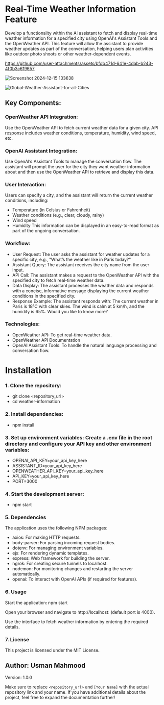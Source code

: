 # Real-Time Weather Information Feature

Develop a functionality within the AI assistant to fetch and display real-time weather information for a specified city using OpenAI's Assistant Tools and the OpenWeather API. This feature will allow the assistant to provide weather updates as part of the conversation, helping users plan activities like outdoor photo shoots or other weather-dependent events.

https://github.com/user-attachments/assets/bfdb471d-641e-4dab-b243-4f0b3c619657

![Screenshot 2024-12-15 133638](https://github.com/user-attachments/assets/e90c4e2d-8392-41e2-bcef-11527ed27d1f)

![Global-Weather-Assistant-for-all-Cities](https://github.com/user-attachments/assets/3ada92f2-434c-4422-89b7-f4d4336e1d47)



## Key Components:
### OpenWeather API Integration:
Use the OpenWeather API to fetch current weather data for a given city. API response includes weather conditions, temperature, humidity, wind speed, etc.

### OpenAI Assistant Integration:
Use OpenAI’s Assistant Tools to manage the conversation flow. The assistant will prompt the user for the city they want weather information about and then use the OpenWeather API to retrieve and display this data.

### User Interaction:
Users can specify a city, and the assistant will return the current weather conditions, including:
- Temperature (in Celsius or Fahrenheit)
- Weather conditions (e.g., clear, cloudy, rainy)
- Wind speed
- Humidity
This information can be displayed in an easy-to-read format as part of the ongoing conversation.

### Workflow:
- User Request: The user asks the assistant for weather updates for a specific city, e.g., "What’s the weather like in Paris today?"
- Assistant Query: The assistant receives the city name from the user input.
- API Call: The assistant makes a request to the OpenWeather API with the specified city to fetch real-time weather data.
- Data Display: The assistant processes the weather data and responds with a concise, informative message displaying the current weather conditions in the specified city.
- Response Example: The assistant responds with: The current weather in Paris is 18°C with clear skies. The wind is calm at 5 km/h, and the humidity is 65%. Would you like to know more?

### Technologies:
- OpenWeather API: To get real-time weather data.
- OpenWeather API Documentation
- OpenAI Assistant Tools: To handle the natural language processing and conversation flow.

# Installation

### 1. Clone the repository:
- git clone <repository_url>
- cd weather-information

### 2. Install dependencies:
- npm install

### 3. Set up environment variables: Create a .env file in the root directory and configure your API key and other environment variables:
- OPENAI_API_KEY=your_api_key_here
- ASSISTANT_ID=your_api_key_here
- OPENWEATHER_API_KEY=your_api_key_here
- API_KEY=your_api_key_here
- PORT=3000

### 4. Start the development server:
- npm start

### 5. Dependencies
The application uses the following NPM packages:
- axios: For making HTTP requests.
- body-parser: For parsing incoming request bodies.
- dotenv: For managing environment variables.
- ejs: For rendering dynamic templates.
- express: Web framework for building the server.
- ngrok: For creating secure tunnels to localhost.
- nodemon: For monitoring changes and restarting the server automatically.
- openai: To interact with OpenAI APIs (if required for features).

### 6. Usage
Start the application: npm start

Open your browser and navigate to http://localhost:<PORT> (default port is 4000).

Use the interface to fetch weather information by entering the required details.

### 7. License
This project is licensed under the MIT License.


## Author: Usman Mahmood

Version: 1.0.0

Make sure to replace `<repository_url>` and `[Your Name]` with the actual repository link and your name. If you have additional details about the project, feel free to expand the documentation further!
